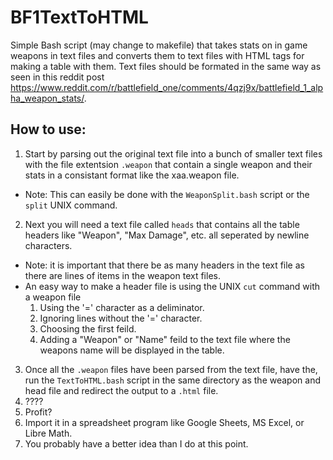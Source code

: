 # BF1TextToHTML
Simple Bash script (may change to makefile) that takes stats on in game weapons in text files and converts them to text files with HTML tags for making a table with them. Text files should be formated in the same way as seen in this reddit post https://www.reddit.com/r/battlefield_one/comments/4qzj9x/battlefield_1_alpha_weapon_stats/.

## How to use:
1. Start by parsing out the original text file into a bunch of smaller text files with the file extentsion `.weapon` that contain a single weapon and their stats in a consistant format like the xaa.weapon file.
  - Note: This can easily be done with the `WeaponSplit.bash` script or the `split` UNIX command.
2. Next you will need a text file called `heads` that contains all the table headers like "Weapon", "Max Damage", etc. all seperated by newline characters.
  - Note: it is important that there be as many headers in the text file as there are lines of items in the weapon text files.
  - An easy way to make a header file is using the UNIX `cut` command with a weapon file
    1. Using the '=' character as a deliminator.
    2. Ignoring lines without the '=' character.
    3. Choosing the first feild.
    4. Adding a "Weapon" or "Name" feild to the text file where the weapons name will be displayed in the table.
3. Once all the `.weapon` files have been parsed from the text file, have the, run the `TextToHTML.bash` script in the same directory as the weapon and head file and redirect the output to a `.html` file.
4. ????
5. Profit?
6. Import it in a spreadsheet program like Google Sheets, MS Excel, or Libre Math.
7. You probably have a better idea than I do at this point.
